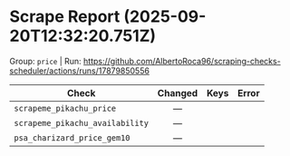 # Scrape Report (2025-09-20T12:32:20.751Z)

Group: `price`  |  Run: https://github.com/AlbertoRoca96/scraping-checks-scheduler/actions/runs/17879850556

| Check | Changed | Keys | Error |
|---|:---:|:--|:--|
| `scrapeme_pikachu_price` | — |  |  |
| `scrapeme_pikachu_availability` | — |  |  |
| `psa_charizard_price_gem10` | — |  |  |
